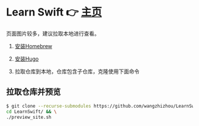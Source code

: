 # Learn Swift  👉 [主页](https://swift.jokerhub.cn)

页面图片较多，建议拉取本地进行查看。

1. [安装Homebrew](https://brew.sh)

2. [安装Hugo](https://gohugo.io/getting-started/installing/)

3. 拉取仓库到本地，仓库包含子仓库，克隆使用下面命令

## 拉取仓库并预览

```bash
$ git clone --recurse-submodules https://github.com/wangzhizhou/LearnSwift.git && \
cd LearnSwift/ && \
./preview_site.sh
```
